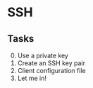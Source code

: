 # SSH

## Tasks
0. Use a private key 
1. Create an SSH key pair
2. Client configuration file 
3. Let me in! 

